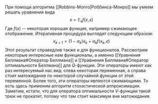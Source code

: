 При помощи алгоритма [[Robbins-Monro|Роббинса-Монро]] мы умеем решать уравнения вида
$$
x = \mathbb{E}_\epsilon f(x, \epsilon)
$$
Где $f(x)$ -- некоторая хорошая функция, например сжимающее отображение.
Итеративная процедура выглядит следующим образом:
$$
x_{k+1} = (1-\alpha_k) x_k + \alpha_k f(x_{k}, \epsilon)
$$
Этот результат справедлив также и для функционалов. Рассмотрим некоторые интересные нам функционалы, а именно [[Уравнения Беллмана#Оператор Беллмана]] и [[Уравнения Беллмана#Оператор оптимальности Беллмана]] для $Q$-функции. Эти операторы имеют как раз интересуемый нас вид: слева некоторая переменная, а справа стоит матожидание по некоторой случайной функции от этой переменной. Более того, эти операторы являются сжимающими. То есть здесь применим алгоритм стохастической аппроксимации. Заметим, кстати, что для оператора оптимальности $V$-функции такой трюк не прокатит, потому что там стоит максимум вне матожидания. 